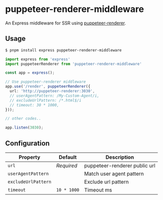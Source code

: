 # puppeteer-renderer-middleware

An Express middleware for SSR using [puppeteer-renderer](http://github.com/zenato/puppeteer-renderer).


## Usage

```bash
$ pnpm install express puppeteer-renderer-middleware
```

```ts
import express from 'express'
import puppeteerRenderer from 'puppeteer-renderer-middleware'

const app = express();

// Use puppeteer-renderer middleware
app.use('/render', puppeteerRenderer({
  url: 'http://puppeteer-renderer:3030',
  // userAgentPattern: /My-Custom-Agent/i,
  // excludeUrlPattern: /*.html$/i
  // timeout: 30 * 1000,
}));

// other codes..

app.listen(3030);
```

## Configuration

| Property | Default | Description |
| -------- | ------- | ----------- |
| `url` | *Required* | puppeteer-renderer public url |
| `userAgentPattern` | |Match user agent pattern |
| `excludeUrlPattern` | |Exclude url pattern |
| `timeout` | `10 * 1000` | Timeout ms |
